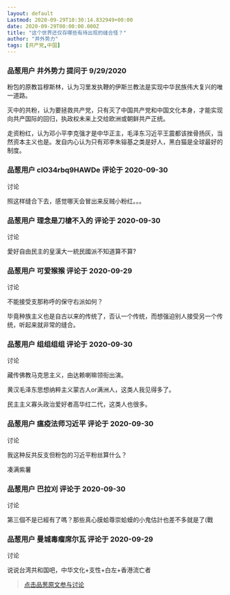 ```yaml
---
layout: default
Lastmod: 2020-09-29T10:30:14.832949+00:00
date: 2020-09-29T00:00:00.000Z
title: "这个世界还仅存哪些有待出现的缝合怪？"
author: "井外势力"
tags: [共产党,中国]
---
```



### 品葱用户 **井外势力** 提问于 9/29/2020
    
粉包的原教旨穆斯林，认为习里发执鞭的伊斯兰教法是实现中华民族伟大复兴的唯一道路。  
  
灭中的共粉，认为要拯救共产党，只有灭了中国共产党和中国文化本身，才能实现向共产国际的回归，执政权未来上交给欧洲或朝鲜共产正统。  
  
走资粉红，认为邓小平李克强才是中华正主，毛泽东习近平王震都该挫骨扬灰，当然资本主义也是。发自内心认为只有邓李朱镕基之类是好人，黑白猫是全球最好的制度。
    
                

### 品葱用户 **clO34rbq9HAWDe** 评论于 2020-09-30
讨论

        
照这样缝合下去，感觉哪天会冒出来反贼小粉红。。。
        
                

### 品葱用户 **理念是刀槍不入的** 评论于 2020-09-30
讨论

        
愛好自由民主的皇漢大一統民國派不知道算不算?
        
                

### 品葱用户 **可爱猴猴** 评论于 2020-09-29
讨论

        
不能接受支那称呼的保守右派如何？  
  
毕竟种族主义也是自古以来的传统了，否认一个传统，而想强迫别人接受另一个传统，听起来就非常的缝合。
        
                

### 品葱用户 **组组组组** 评论于 2020-09-30
讨论

        
藏传佛教马克思主义，由达赖喇嘛领衔出演。  
  
黄汉毛泽东思想纳粹主义蒙古人or满洲人，这类人我见得多了。  
  
民主主义寡头政治爱好者高华红二代，这类人也很多。
        
                

### 品葱用户 **瘟疫法师习近平** 评论于 2020-09-30
讨论

        
我这种反共反支但粉包的习近平粉丝算什么？  
  
凑满紫薯
        
                

### 品葱用户 **巴拉刈** 评论于 2020-09-30
讨论

        
第三個不是已經有了嗎？那些真心膜蛤尊崇蛤蟆的小鬼估計也差不多就是了(戰
        
                

### 品葱用户 **曼城毒瘤席尔瓦** 评论于 2020-09-29
讨论

        
说说台湾共和国吧，中华文化+支性+白左+香港流亡者
        
                





> [点击品葱原文参与讨论](https://pincong.rocks/question/31580)

